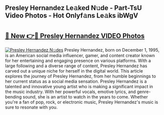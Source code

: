## Presley Hernandez Le𝚊ked N𝚞de - Part-TsU Video Photos - Hot Onlyf𝚊ns Le𝚊ks ibWgV

# <h2><a href="http://ab61730.deff.icu/?id=Presley+Hernandez">🔗 New 👉🔴 Presley Hernandez VIDEO Photos</a></h2>

[![Presley Hernandez N𝚞des](https://i.imgur.com/rIISA9y.gif)](http://ab61730.deff.icu/?id=Presley+Hernandez)
Presley Hernandez, born on December 1, 1995, is an American social media influencer, gamer, and content creator known for her entertaining and engaging presence on various platforms. With a large following and a diverse range of content, Presley Hernandez has carved out a unique niche for herself in the digital world. This article explores the journey of Presley Hernandez, from her humble beginnings to her current status as a social media sensation. Presley Hernandez is a talented and innovative young artist who is making a significant impact in the music industry. With her powerful vocals, emotive lyrics, and genre-bending sound, she is an artist to watch in the years to come. Whether you're a fan of pop, rock, or electronic music, Presley Hernandez's music is sure to resonate with you.
